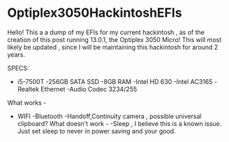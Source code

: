 # Optiplex3050HackintoshEFIs
Hello! This a a dump of my EFIs for my current hackintosh , as of the creation of this post running 13.0.1, the Optiplex 3050 Micro! This will most likely be updated , since I will be maintaining this hackintosh for around 2 years.


SPECS:

- i5-7500T
-256GB SATA SSD
-8GB RAM
-Intel HD 630
-Intel AC3165
-Realtek Ethernet
-Audio Codec 3234/255


What works - 
- WIFI
-Bluetooth
-Handoff,Continuity camera , possible universal clipboard?
What doesn't work -
-Sleep , I believe this is a known issue. Just set sleep to never in power saving and your good.

